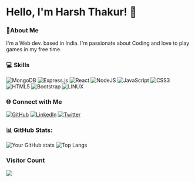# Hello, I'm Harsh Thakur! 👋

### 💫About Me

I'm a Web dev. based in India. I'm passionate about Coding and love to play games in my free time.

### 💻 Skills
![MongoDB](https://img.shields.io/badge/MongoDB-%234ea94b.svg?style=for-the-badge&logo=mongodb&logoColor=white) 
![Express.js](https://img.shields.io/badge/express.js-%23404d59.svg?style=for-the-badge&logo=express&logoColor=%2361DAFB) 
![React](https://img.shields.io/badge/react-%2320232a.svg?style=for-the-badge&logo=react&logoColor=%2361DAFB)
![NodeJS](https://img.shields.io/badge/node.js-6DA55F?style=for-the-badge&logo=node.js&logoColor=white) 
![JavaScript](https://img.shields.io/badge/javascript-%23323330.svg?style=for-the-badge&logo=javascript&logoColor=%23F7DF1E) 
![CSS3](https://img.shields.io/badge/css3-%231572B6.svg?style=for-the-badge&logo=css3&logoColor=white)
![HTML5](https://img.shields.io/badge/html5-%23E34F26.svg?style=for-the-badge&logo=html5&logoColor=white) 
![Bootstrap](https://img.shields.io/badge/bootstrap-%23563D7C.svg?style=for-the-badge&logo=bootstrap&logoColor=white) 
![LINUX](https://img.shields.io/badge/Linux-FCC624?style=for-the-badge&logo=linux&logoColor=black) 

### 🌐 Connect with Me 

[![GitHub](https://img.shields.io/badge/GitHub-Iharsh02-red)](https://github.com/iharsh02)
[![LinkedIn](https://img.shields.io/badge/LinkedIn-Iharsh02-green)](https://www.linkedin.com/in/iharsh02/)
[![Twitter](https://img.shields.io/badge/Twitter-Iharsh02-blue)](https://twitter.com/iharsh02)

### 📊 GitHub Stats:

![Your GitHub stats](https://github-readme-stats.vercel.app/api?username=iharsh02&show_icons=true&hide=contribs,prs) ![Top Langs](https://github-readme-stats.vercel.app/api/top-langs/?username=iharsh02&layout=compact)

### Visitor Count
[![](https://visitcount.itsvg.in/api?id=iharsh02&icon=0&color=0)](https://visitcount.itsvg.in)  





